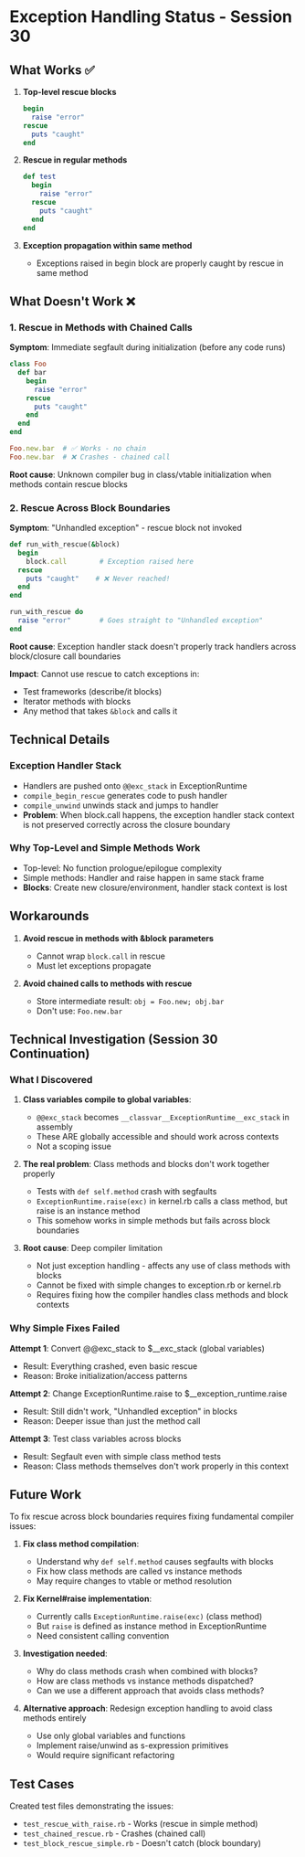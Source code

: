 # Exception Handling Status - Session 30

## What Works ✅

1. **Top-level rescue blocks**
   ```ruby
   begin
     raise "error"
   rescue
     puts "caught"
   end
   ```

2. **Rescue in regular methods**
   ```ruby
   def test
     begin
       raise "error"
     rescue
       puts "caught"
     end
   end
   ```

3. **Exception propagation within same method**
   - Exceptions raised in begin block are properly caught by rescue in same method

## What Doesn't Work ❌

### 1. Rescue in Methods with Chained Calls
**Symptom**: Immediate segfault during initialization (before any code runs)

```ruby
class Foo
  def bar
    begin
      raise "error"
    rescue
      puts "caught"
    end
  end
end

Foo.new.bar  # ✅ Works - no chain
Foo.new.bar  # ❌ Crashes - chained call
```

**Root cause**: Unknown compiler bug in class/vtable initialization when methods contain rescue blocks

### 2. Rescue Across Block Boundaries
**Symptom**: "Unhandled exception" - rescue block not invoked

```ruby
def run_with_rescue(&block)
  begin
    block.call        # Exception raised here
  rescue
    puts "caught"    # ❌ Never reached!
  end
end

run_with_rescue do
  raise "error"       # Goes straight to "Unhandled exception"
end
```

**Root cause**: Exception handler stack doesn't properly track handlers across block/closure call boundaries

**Impact**: Cannot use rescue to catch exceptions in:
- Test frameworks (describe/it blocks)
- Iterator methods with blocks
- Any method that takes `&block` and calls it

## Technical Details

### Exception Handler Stack
- Handlers are pushed onto `@@exc_stack` in ExceptionRuntime
- `compile_begin_rescue` generates code to push handler
- `compile_unwind` unwinds stack and jumps to handler
- **Problem**: When block.call happens, the exception handler stack context is not preserved correctly across the closure boundary

### Why Top-Level and Simple Methods Work
- Top-level: No function prologue/epilogue complexity
- Simple methods: Handler and raise happen in same stack frame
- **Blocks**: Create new closure/environment, handler stack context is lost

## Workarounds

1. **Avoid rescue in methods with &block parameters**
   - Cannot wrap `block.call` in rescue
   - Must let exceptions propagate

2. **Avoid chained calls to methods with rescue**
   - Store intermediate result: `obj = Foo.new; obj.bar`
   - Don't use: `Foo.new.bar`

## Technical Investigation (Session 30 Continuation)

### What I Discovered

1. **Class variables compile to global variables**:
   - `@@exc_stack` becomes `__classvar__ExceptionRuntime__exc_stack` in assembly
   - These ARE globally accessible and should work across contexts
   - Not a scoping issue

2. **The real problem**: Class methods and blocks don't work together properly
   - Tests with `def self.method` crash with segfaults
   - `ExceptionRuntime.raise(exc)` in kernel.rb calls a class method, but raise is an instance method
   - This somehow works in simple methods but fails across block boundaries

3. **Root cause**: Deep compiler limitation
   - Not just exception handling - affects any use of class methods with blocks
   - Cannot be fixed with simple changes to exception.rb or kernel.rb
   - Requires fixing how the compiler handles class methods and block contexts

### Why Simple Fixes Failed

**Attempt 1**: Convert @@exc_stack to $__exc_stack (global variables)
- Result: Everything crashed, even basic rescue
- Reason: Broke initialization/access patterns

**Attempt 2**: Change ExceptionRuntime.raise to $__exception_runtime.raise
- Result: Still didn't work, "Unhandled exception" in blocks
- Reason: Deeper issue than just the method call

**Attempt 3**: Test class variables across blocks
- Result: Segfault even with simple class method tests
- Reason: Class methods themselves don't work properly in this context

## Future Work

To fix rescue across block boundaries requires fixing fundamental compiler issues:

1. **Fix class method compilation**:
   - Understand why `def self.method` causes segfaults with blocks
   - Fix how class methods are called vs instance methods
   - May require changes to vtable or method resolution

2. **Fix Kernel#raise implementation**:
   - Currently calls `ExceptionRuntime.raise(exc)` (class method)
   - But `raise` is defined as instance method in ExceptionRuntime
   - Need consistent calling convention

3. **Investigation needed**:
   - Why do class methods crash when combined with blocks?
   - How are class methods vs instance methods dispatched?
   - Can we use a different approach that avoids class methods?

4. **Alternative approach**: Redesign exception handling to avoid class methods entirely
   - Use only global variables and functions
   - Implement raise/unwind as s-expression primitives
   - Would require significant refactoring

## Test Cases

Created test files demonstrating the issues:
- `test_rescue_with_raise.rb` - Works (rescue in simple method)
- `test_chained_rescue.rb` - Crashes (chained call)
- `test_block_rescue_simple.rb` - Doesn't catch (block boundary)
